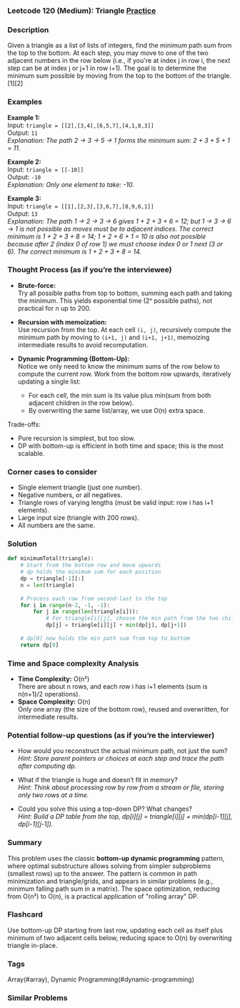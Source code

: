 ### Leetcode 120 (Medium): Triangle [Practice](https://leetcode.com/problems/triangle)

### Description  
Given a triangle as a list of lists of integers, find the minimum path sum from the top to the bottom. At each step, you may move to one of the two adjacent numbers in the row below (i.e., if you're at index j in row i, the next step can be at index j or j+1 in row i+1). The goal is to determine the minimum sum possible by moving from the top to the bottom of the triangle.[1][2]

### Examples  

**Example 1:**  
Input: `triangle = [[2],[3,4],[6,5,7],[4,1,8,3]]`  
Output: `11`  
*Explanation: The path 2 → 3 → 5 → 1 forms the minimum sum: 2 + 3 + 5 + 1 = 11.*

**Example 2:**  
Input: `triangle = [[-10]]`  
Output: `-10`  
*Explanation: Only one element to take: -10.*

**Example 3:**  
Input: `triangle = [[1],[2,3],[3,6,7],[8,9,6,1]]`  
Output: `13`  
*Explanation: The path 1 → 2 → 3 → 6 gives 1 + 2 + 3 + 6 = 12; but 1 → 3 → 6 → 1 is not possible as moves must be to adjacent indices. The correct minimum is 1 + 2 + 3 + 8 = 14; 1 + 2 + 6 + 1 = 10 is also not possible because after 2 (index 0 of row 1) we must choose index 0 or 1 next (3 or 6). The correct minimum is 1 + 2 + 3 + 8 = 14.*

### Thought Process (as if you’re the interviewee)  
- **Brute-force:**  
  Try all possible paths from top to bottom, summing each path and taking the minimum. This yields exponential time (2ⁿ possible paths), not practical for n up to 200.

- **Recursion with memoization:**  
  Use recursion from the top. At each cell `(i, j)`, recursively compute the minimum path by moving to `(i+1, j)` and `(i+1, j+1)`, memoizing intermediate results to avoid recomputation.

- **Dynamic Programming (Bottom-Up):**  
  Notice we only need to know the minimum sums of the row below to compute the current row. Work from the bottom row upwards, iteratively updating a single list:  
  - For each cell, the min sum is its value plus min(sum from both adjacent children in the row below).
  - By overwriting the same list/array, we use O(n) extra space.

Trade-offs:  
- Pure recursion is simplest, but too slow.
- DP with bottom-up is efficient in both time and space; this is the most scalable.

### Corner cases to consider  
- Single element triangle (just one number).
- Negative numbers, or all negatives.
- Triangle rows of varying lengths (must be valid input: row i has i+1 elements).
- Large input size (triangle with 200 rows).
- All numbers are the same.

### Solution

```python
def minimumTotal(triangle):
    # Start from the bottom row and move upwards
    # dp holds the minimum sum for each position
    dp = triangle[-1][:]
    n = len(triangle)
    
    # Process each row from second-last to the top
    for i in range(n-2, -1, -1):
        for j in range(len(triangle[i])):
            # For triangle[i][j], choose the min path from the two children below
            dp[j] = triangle[i][j] + min(dp[j], dp[j+1])
            
    # dp[0] now holds the min path sum from top to bottom
    return dp[0]
```

### Time and Space complexity Analysis  

- **Time Complexity:** O(n²)  
  There are about n rows, and each row i has i+1 elements (sum is n(n+1)/2 operations).
- **Space Complexity:** O(n)  
  Only one array (the size of the bottom row), reused and overwritten, for intermediate results.

### Potential follow-up questions (as if you’re the interviewer)  

- How would you reconstruct the actual minimum path, not just the sum?  
  *Hint: Store parent pointers or choices at each step and trace the path after computing dp.*

- What if the triangle is huge and doesn’t fit in memory?  
  *Hint: Think about processing row by row from a stream or file, storing only two rows at a time.*

- Could you solve this using a top-down DP? What changes?  
  *Hint: Build a DP table from the top, dp[i][j] = triangle[i][j] + min(dp[i-1][j], dp[i-1][j-1]).*

### Summary
This problem uses the classic **bottom-up dynamic programming** pattern, where optimal substructure allows solving from simpler subproblems (smallest rows) up to the answer. The pattern is common in path minimization and triangle/grids, and appears in similar problems (e.g., minimum falling path sum in a matrix). The space optimization, reducing from O(n²) to O(n), is a practical application of "rolling array" DP.


### Flashcard
Use bottom-up DP starting from last row, updating each cell as itself plus minimum of two adjacent cells below, reducing space to O(n) by overwriting triangle in-place.

### Tags
Array(#array), Dynamic Programming(#dynamic-programming)

### Similar Problems
